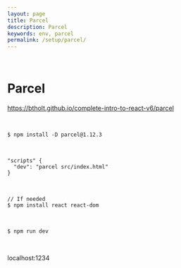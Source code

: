 ```yaml
---
layout: page
title: Parcel
description: Parcel
keywords: env, parcel
permalink: /setup/parcel/
---
```


<br/>

# Parcel

https://btholt.github.io/complete-intro-to-react-v6/parcel

<br/>

```
$ npm install -D parcel@1.12.3
```

<br/>

```
"scripts" {
  "dev": "parcel src/index.html"
}
```

<br/>

```
// If needed
$ npm install react react-dom
```

<br/>

```
$ npm run dev
```

<br/>

localhost:1234

